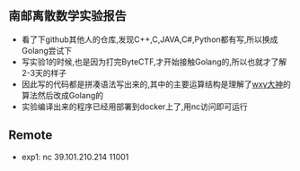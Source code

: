 ## 南邮离散数学实验报告
- 看了下github其他人的仓库,发现C++,C,JAVA,C#,Python都有写,所以换成Golang尝试下
- 写实验1的时候,也是因为打完ByteCTF,才开始接触Golang的,所以也就才了解2-3天的样子
- 因此写的代码都是拼凑语法写出来的,其中的主要运算结构是理解了[wxy大神](https://github.com/wangxiyu191/NJUPT-Discrete-Math)的算法然后改成Golang的
- 实验编译出来的程序已经用部署到docker上了,用nc访问即可运行
## Remote
- exp1: nc 39.101.210.214 11001
